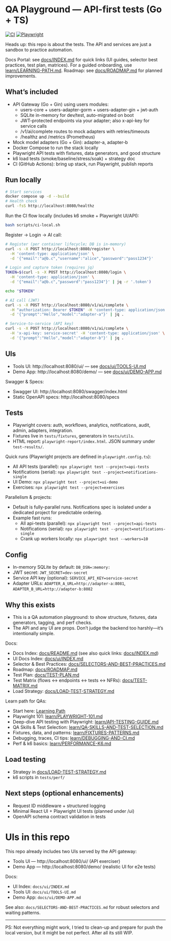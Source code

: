 # QA Playground — API-first tests (Go + TS)

[![CI](https://github.com/DrWeltschmerz/qa-playground/actions/workflows/ci.yml/badge.svg?branch=main)](https://github.com/DrWeltschmerz/qa-playground/actions/workflows/ci.yml)
[![Playwright](https://img.shields.io/badge/Playwright-1.55.0-45ba4b?logo=playwright)](https://playwright.dev)

Heads up: this repo is about the tests. The API and services are just a sandbox to practice automation.

Docs Portal: see [docs/INDEX.md](docs/INDEX.md) for quick links (UI guides, selector best practices, test plan, matrices). For a guided onboarding, use [learn/LEARNING-PATH.md](learn/LEARNING-PATH.md).
Roadmap: see [docs/ROADMAP.md](docs/ROADMAP.md) for planned improvements.

## What’s included
- API Gateway (Go + Gin) using users modules:
  - users-core + users-adapter-gorm + users-adapter-gin + jwt-auth
  - SQLite in-memory for dev/test, auto-migrated on boot
  - JWT-protected endpoints via your adapter; also x-api-key for service calls
  - /v1/ai/complete routes to mock adapters with retries/timeouts
  - /healthz and /metrics (Prometheus)
- Mock model adapters (Go + Gin): adapter-a, adapter-b
- Docker Compose to run the stack locally
- Playwright API tests with fixtures, data generators, and good structure
- k6 load tests (smoke/baseline/stress/soak) + strategy doc
- CI (GitHub Actions): bring up stack, run Playwright, publish reports

## Run locally
```zsh
# Start services
docker compose up -d --build
# Health check
curl -fsS http://localhost:8080/healthz
```

Run the CI flow locally (includes k6 smoke + Playwright UI/API):

```zsh
bash scripts/ci-local.sh
```

Register → Login → AI call:
```zsh
# Register (per container lifecycle; DB is in-memory)
curl -s -X POST http://localhost:8080/register \
  -H 'content-type: application/json' \
  -d '{"email":"a@b.c","username":"alice","password":"pass1234"}'

# Login and capture token (requires jq)
TOKEN=$(curl -s -X POST http://localhost:8080/login \
  -H 'content-type: application/json' \
  -d '{"email":"a@b.c","password":"pass1234"}' | jq -r '.token')

echo "$TOKEN"

# AI call (JWT)
curl -s -X POST http://localhost:8080/v1/ai/complete \
  -H "authorization: Bearer $TOKEN" -H 'content-type: application/json' \
  -d '{"prompt":"Hello","model":"adapter-a"}' | jq .

# Service-to-service (API key)
curl -s -X POST http://localhost:8080/v1/ai/complete \
  -H 'x-api-key: service-secret' -H 'content-type: application/json' \
  -d '{"prompt":"Hello","model":"adapter-b"}' | jq .
```

## UIs
- Tools UI: http://localhost:8080/ui/ — see [docs/ui/TOOLS-UI.md](docs/ui/TOOLS-UI.md)
- Demo App: http://localhost:8080/demo/ — see [docs/ui/DEMO-APP.md](docs/ui/DEMO-APP.md)

Swagger & Specs:
- Swagger UI: http://localhost:8080/swagger/index.html
- Static OpenAPI specs: http://localhost:8080/specs

## Tests
- Playwright covers: auth, workflows, analytics, notifications, audit, admin, adapters, integration.
- Fixtures live in `tests/fixtures`, generators in `tests/utils`.
- HTML report: `playwright-report/index.html`. JSON summary under `test-results/`.
  
Quick runs (Playwright projects are defined in `playwright.config.ts`):
- All API tests (parallel): `npx playwright test --project=api-tests`
- Notifications (serial): `npx playwright test --project=notifications-single`
- UI Demo: `npx playwright test --project=ui-demo`
- Exercises: `npx playwright test --project=exercises`

Parallelism & projects:
- Default is fully-parallel runs. Notifications spec is isolated under a dedicated project for predictable ordering.
- Example fast runs:
  - All api-tests (parallel): `npx playwright test --project=api-tests`
  - Notifications (serial): `npx playwright test --project=notifications-single`
  - Crank up workers locally: `npx playwright test --workers=10`

## Config
- In-memory SQLite by default: `DB_DSN=:memory:`
- JWT secret: `JWT_SECRET=dev-secret`
- Service API key (optional): `SERVICE_API_KEY=service-secret`
- Adapter URLs: `ADAPTER_A_URL=http://adapter-a:8081`, `ADAPTER_B_URL=http://adapter-b:8082`

## Why this exists
- This is a QA automation playground: to show structure, fixtures, data generators, tagging, and perf checks.
- The API and any UI are props. Don’t judge the backend too harshly—it’s intentionally simple.

Docs:
- Docs Index: [docs/README.md](docs/README.md) (see also quick links: [docs/INDEX.md](docs/INDEX.md))
- UI Docs Index: [docs/ui/INDEX.md](docs/ui/INDEX.md)
- Selector & Best Practices: [docs/SELECTORS-AND-BEST-PRACTICES.md](docs/SELECTORS-AND-BEST-PRACTICES.md)
- Roadmap: [docs/ROADMAP.md](docs/ROADMAP.md)
- Test Plan: [docs/TEST-PLAN.md](docs/TEST-PLAN.md)
- Test Matrix (flows ↔ endpoints ↔ tests ↔ NFRs): [docs/TEST-MATRIX.md](docs/TEST-MATRIX.md)
- Load Strategy: [docs/LOAD-TEST-STRATEGY.md](docs/LOAD-TEST-STRATEGY.md)


Learn path for QAs:
- Start here: [Learning Path](learn/LEARNING-PATH.md)
- Playwright 101: [learn/PLAYWRIGHT-101.md](learn/PLAYWRIGHT-101.md)
- Deep-dive API testing with Playwright: [learn/API-TESTING-GUIDE.md](learn/API-TESTING-GUIDE.md)
- QA Skills & Test Selection: [learn/QA-SKILLS-AND-TEST-SELECTION.md](learn/QA-SKILLS-AND-TEST-SELECTION.md)
- Fixtures, data, and patterns: [learn/FIXTURES-PATTERNS.md](learn/FIXTURES-PATTERNS.md)
- Debugging, traces, CI tips: [learn/DEBUGGING-AND-CI.md](learn/DEBUGGING-AND-CI.md)
- Perf & k6 basics: [learn/PERFORMANCE-K6.md](learn/PERFORMANCE-K6.md)

## Load testing
- Strategy in [docs/LOAD-TEST-STRATEGY.md](docs/LOAD-TEST-STRATEGY.md)
- k6 scripts in `tests/perf/`

## Next steps (optional enhancements)
- Request ID middleware + structured logging
- Minimal React UI + Playwright UI tests (planned under /ui)
- OpenAPI schema contract validation in tests


# UIs in this repo

This repo already includes two UIs served by the API gateway:

- Tools UI — http://localhost:8080/ui/ (API exerciser)
- Demo App — http://localhost:8080/demo/ (realistic UI for e2e tests)

Docs:
- UI Index: `docs/ui/INDEX.md`
- Tools UI: `docs/ui/TOOLS-UI.md`
- Demo App: `docs/ui/DEMO-APP.md`

See also: `docs/SELECTORS-AND-BEST-PRACTICES.md` for robust selectors and waiting patterns.

---

PS: Not everything might work, I tried to clean-up and prepare for push the local version, but it might be not perfect. After all its still WIP.